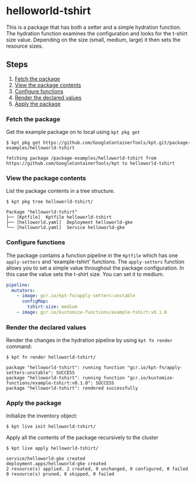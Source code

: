 # helloworld-tshirt

This is a package that has both a setter and a simple hydration function. The
hydration function examines the configuration and looks for the t-shirt size
value. Depending on the size (small, medium, large) it then sets the resource
sizes.

## Steps

1. [Fetch the package](#fetch-the-package)
2. [View the package contents](#view-the-package-contents)
3. [Configure functions](#configure-functions)
4. [Render the declared values](#render-the-declared-values)
5. [Apply the package](#apply-the-package)

### Fetch the package

Get the example package on to local using `kpt pkg get`

```shell
$ kpt pkg get https://github.com/GoogleContainerTools/kpt.git/package-examples/helloworld-tshirt

fetching package /package-examples/helloworld-tshirt from https://github.com/GoogleContainerTools/kpt to helloworld-tshirt
```

### View the package contents

List the package contents in a tree structure.

```shell
$ kpt pkg tree helloworld-tshirt/

Package "helloworld-tshirt"
├── [Kptfile]  Kptfile helloworld-tshirt
├── [helloworld.yaml]  Deployment helloworld-gke
└── [helloworld.yaml]  Service helloworld-gke
```

### Configure functions

The package contains a function pipeline in the `Kptfile` which has one
`apply-setters` and 'example-tshirt' functions. The `apply-setters` function
allows you to set a simple value throughout the package configuration. In this
case the value sets the t-shirt size. You can set it to medium.

```yaml
pipeline:
  mutators:
    - image: gcr.io/kpt-fn/apply-setters:unstable
      configMap:
        tshirt-size: medium
    - image: gcr.io/kustomize-functions/example-tshirt:v0.1.0
```

### Render the declared values

Render the changes in the hydration pipeline by using `kpt fn render` command:

```shell
$ kpt fn render helloworld-tshirt/

package "helloworld-tshirt": running function "gcr.io/kpt-fn/apply-setters:unstable": SUCCESS
package "helloworld-tshirt": running function "gcr.io/kustomize-functions/example-tshirt:v0.1.0": SUCCESS
package "helloworld-tshirt": rendered successfully
```

### Apply the package

Initialize the inventory object:

```shell
$ kpt live init helloworld-tshirt/
```

Apply all the contents of the package recursively to the cluster

```shell
$ kpt live apply helloworld-tshirt/

service/helloworld-gke created
deployment.apps/helloworld-gke created
2 resource(s) applied. 2 created, 0 unchanged, 0 configured, 0 failed
0 resource(s) pruned, 0 skipped, 0 failed
```
